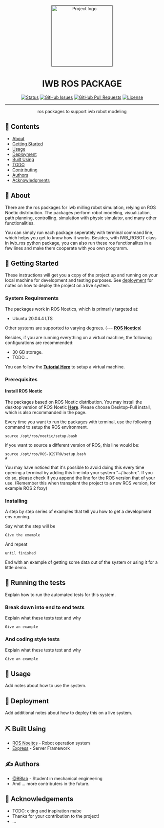 <p align="center">
  <a href="" rel="noopener">
 <img width=200px height=200px src="https://img.freepik.com/free-vector/robot-arm-concept-illustration_114360-8436.jpg?t=st=1656519056~exp=1656519656~hmac=72a1bfa23b9fb27258f7614a4a378c813cf75a67f002c39cb10ed8537110442c&w=740" alt="Project logo">
 </a>
</p>

<h1 align="center">IWB ROS PACKAGE</h1>

<div align="center">

[![Status](https://img.shields.io/badge/status-active-success.svg)]()
[![GitHub Issues](https://img.shields.io/github/issues/kylelobo/The-Documentation-Compendium.svg)](https://gitlab.lrz.de/00000000014A6C01/sa_bblab/-/issues)
[![GitHub Pull Requests](https://img.shields.io/github/issues-pr/kylelobo/The-Documentation-Compendium.svg)](https://github.com/kylelobo/The-Documentation-Compendium/pulls)
[![License](https://img.shields.io/badge/license-MIT-blue.svg)](/LICENSE)

</div>

---

<p align="center"> ros packages to support iwb robot modeling
    <br> 
</p>

## 📝 Contents

- [About](#about)
- [Getting Started](#getting_started)
- [Usage](#usage)
- [Deployment](#deployment)
- [Built Using](#built_using)
- [TODO](../TODO.md)
- [Contributing](../CONTRIBUTING.md)
- [Authors](#authors)
- [Acknowledgments](#acknowledgement)

## 🧐 About <a name = "about"></a>

There are the ros packages for iwb milling robot simulation, relying on ROS Noetic distribution. The packages perform robot modeling, visualization, path planning, controlling, simulation with physic simulator, and many other functionalities.

You can simply run each package seperately with terminal command line, which helps you get to know how it works. Besides, with IWB_ROBOT class in iwb_ros python package, you can also run these ros functionalites in a few lines and make them cooperate with you own programm.

## 🏁 Getting Started <a name = "getting_started"></a>

These instructions will get you a copy of the project up and running on your local machine for development and testing purposes. See [deployment](#deployment) for notes on how to deploy the project on a live system.

### System Requirements
The packages work in ROS Noetics, which is primarily targeted at:

- Ubuntu 20.04.4 LTS 

Other systems are supported to varying degrees. (--- [**ROS Noetics**](http://wiki.ros.org/noetic))

Besides, if you are running everything on a virtual machine, the following configurations are recommended:

- 30 GB storage.
- TODO...

You can follow the [**Tutorial Here**](https://ubuntu.tutorials24x7.com/blog/how-to-install-ubuntu-20-04-lts-on-windows-using-vmware-workstation-player) to setup a virtual machine.

### Prerequisites
#### Install ROS Noetic
The packages based on ROS Noetic distribution. You may install the desktop version of ROS Noetic [**Here**](http://wiki.ros.org/noetic/Installation/Ubuntu). Please choose Desktop-Full install, which is also recommanded in the page.


Every time you want to run the packages with terminal, use the following command to setup the ROS environment.

```console
source /opt/ros/noetic/setup.bash
```

if you want to source a different version of ROS, this line would be:

```console
source /opt/ros/ROS-DISTRO/setup.bash
#

```


You may have noticed that it's possible to avoid doing this every time opening a terminal by adding this line into your system "~/.bashrc". If you do so, please check if you append the line for the ROS version that of your use. (Remember this when transplant the project to a new ROS version, for example ROS 2 foxy)


### Installing

A step by step series of examples that tell you how to get a development env running.

Say what the step will be

```
Give the example
```

And repeat

```
until finished
```

End with an example of getting some data out of the system or using it for a little demo.

## 🔧 Running the tests <a name = "tests"></a>

Explain how to run the automated tests for this system.

### Break down into end to end tests

Explain what these tests test and why

```
Give an example
```

### And coding style tests

Explain what these tests test and why

```
Give an example
```

## 🎈 Usage <a name="usage"></a>

Add notes about how to use the system.

## 🚀 Deployment <a name = "deployment"></a>

Add additional notes about how to deploy this on a live system.

## ⛏️ Built Using <a name = "built_using"></a>

- [ROS Noeitcs](https://www.mongodb.com/) - Robot operation system
- [Express](https://expressjs.com/) - Server Framework

## ✍️ Authors <a name = "authors"></a>

- [@BBlab](https://github.com/kylelobo) - Student in mechanical engineering
- And ... more contributers in the future.
<!-- See also the list of [contributors](https://github.com/kylelobo/The-Documentation-Compendium/contributors) who participated in this project. -->

## 🎉 Acknowledgements <a name = "acknowledgement"></a>

- TODO: citing and inspiration mabe
- Thanks for your contribution to the project!
- ...
